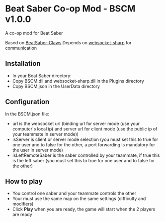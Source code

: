 # Beat Saber Co-op Mod - BSCM v1.0.0

A co-op mod for Beat Saber

Based on [BeatSaber-Claws](https://github.com/SteffanDonal/BeatSaber-Claws)
Depends on [websocket-sharp](https://github.com/sta/websocket-sharp) for communication

## Installation

 - In your Beat Saber directory: 
 - Copy BSCM.dll and websocket-sharp.dll in the Plugins directory
 - Copy BSCM.json in the UserData directory

## Configuration

In the BSCM.json file:
 - url is the websocket url (binding url for server mode (use your computer's local ip) and server url for client mode (use the public ip of your teammate in server mode))
 - isServer is client or server mode selection (you must set this to true for one user and to false for the other, a port forwarding is mandatory for the user in server mode)
 - isLeftRemoteSaber is the saber controlled by your teammate, if true this is the left saber (you must set this to true for one user and to false for the other)

## How to play

 - You control one saber and your teammate controls the other
 - Your must use the same map on the same settings (difficulty and modifiers)
 - Click **Play** when you are ready, the game will start when the 2 players are ready 